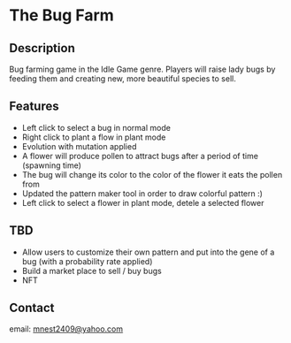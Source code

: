 # The Bug Farm

## Description
Bug farming game in the Idle Game genre. Players will raise lady bugs by feeding them and creating new, more beautiful species to sell.

## Features
- Left click to select a bug in normal mode
- Right click to plant a flow in plant mode
- Evolution with mutation applied
- A flower will produce pollen to attract bugs after a period of time (spawning time)
- The bug will change its color to the color of the flower it eats the pollen from
- Updated the pattern maker tool in order to draw colorful pattern :)
- Left click to select a flower in plant mode, detele a selected flower

## TBD
- Allow users to customize their own pattern and put into the gene of a bug (with a probability rate applied)
- Build a market place to sell / buy bugs
- NFT

## Contact
email: mnest2409@yahoo.com
